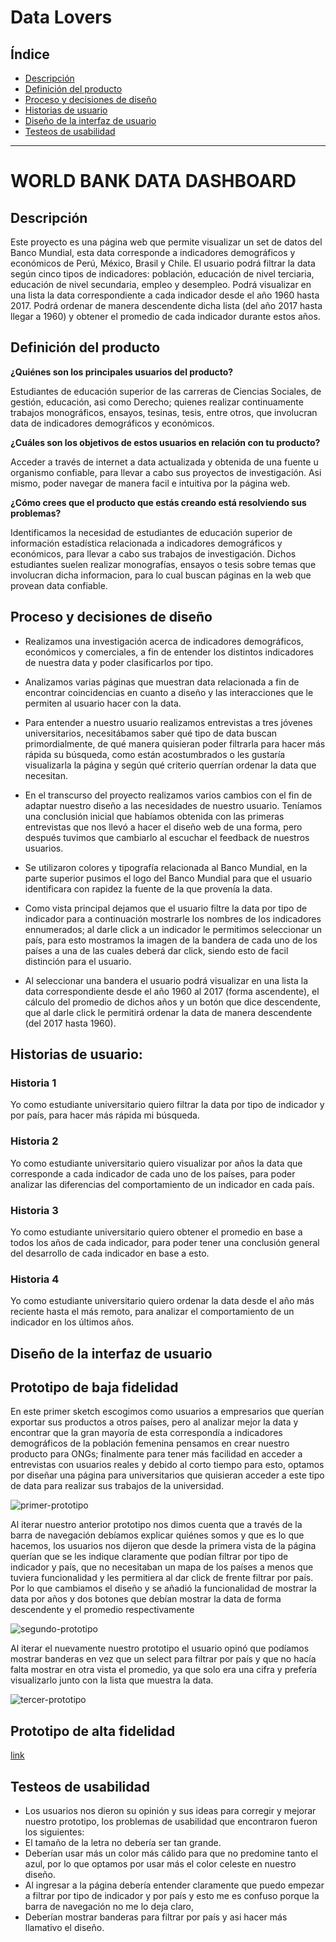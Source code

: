 # Data Lovers

## Índice

* [Descripción](#descripción)
* [Definición del producto](#definición-del-producto)
* [Proceso y decisiones de  diseño ](#proceso-y-decisiones-de-diseño)
* [Historias de usuario](#historias-de-usuario)
* [Diseño de la interfaz de usuario](#diseño-de-la-interfaz-de-usuario)
* [Testeos de usabilidad](#testeos-de-usabilidad)

***

# WORLD BANK DATA DASHBOARD

## Descripción 

Este proyecto es una página web que permite visualizar un set de datos del Banco Mundial, esta data corresponde a  indicadores demográficos y económicos de Perú, México, Brasil y Chile.
El  usuario podrá filtrar la data según cinco tipos de indicadores: población, educación de nivel terciaria, educación de nivel secundaria, empleo y desempleo. Podrá visualizar en una lista la data correspondiente a cada indicador desde el año 1960 hasta 2017. Podrá ordenar de manera descendente dicha lista (del año 2017 hasta llegar a 1960) y obtener el promedio de cada indicador durante estos años.

## Definición del producto

**¿Quiénes son los principales usuarios del producto?**

Estudiantes  de educación superior de las carreras de Ciencias Sociales, de gestión, educación, asi como Derecho; quienes realizar continuamente trabajos monográficos, ensayos, tesinas, tesis, entre otros, que involucran data de indicadores demográficos y económicos.

**¿Cuáles son los objetivos de estos usuarios en relación con tu producto?**

Acceder a través de internet a data actualizada y obtenida de una fuente u organismo confiable, para llevar a cabo sus proyectos de investigación. Asi mismo, poder navegar de manera facil e intuitiva por la página web.

**¿Cómo crees que el producto que estás creando está resolviendo sus problemas?**

Identificamos la necesidad de estudiantes de educación superior de información estadística relacionada a indicadores demográficos y económicos, para llevar a cabo sus trabajos de investigación. Dichos estudiantes suelen realizar monografías, ensayos o tesis  sobre temas que involucran dicha informacion, para lo cual buscan páginas en la web  que provean data confiable.

## Proceso y decisiones de  diseño 

+ Realizamos una investigación acerca de indicadores demográficos, económicos y comerciales, a fin de entender los distintos indicadores de nuestra data y poder clasificarlos por tipo.

+ Analizamos varias páginas que muestran data relacionada a fin de encontrar coincidencias en cuanto a diseño y las interacciones que le permiten al usuario hacer con la data.
+ Para entender a  nuestro usuario realizamos entrevistas a tres jóvenes universitarios, necesitábamos saber qué tipo de data buscan primordialmente, de qué manera quisieran poder filtrarla para hacer más rápida su búsqueda, como están acostumbrados o les gustaría visualizarla la página y según qué criterio querrían ordenar la data que necesitan.
+ En el transcurso del proyecto realizamos varios cambios con el fin de adaptar nuestro diseño a las necesidades de nuestro usuario. Teníamos una conclusión inicial que habíamos obtenida con las primeras entrevistas que nos llevó a hacer el diseño web de una forma, pero después tuvimos que cambiarlo al escuchar el feedback de nuestros usuarios. 
+ Se utilizaron colores y tipografía relacionada al Banco Mundial, en la parte superior pusimos el logo del Banco Mundial para que el usuario identificara con rapidez la fuente de la que provenía la data. 
+ Como vista principal dejamos que el usuario filtre la data por tipo de indicador para a continuación mostrarle los nombres de los indicadores ennumerados; al darle click a un indicador le permitimos seleccionar un país, para esto mostramos la imagen de la bandera de cada uno de los países a una de las  cuales deberá dar click, siendo esto de facil distinción para el usuario.
+ Al seleccionar una bandera el usuario podrá visualizar en una lista la data correspondiente desde el año 1960 al 2017 (forma ascendente), el cálculo del promedio de dichos años y un botón que dice descendente, que al darle click le permitirá ordenar la data de manera descendente (del 2017 hasta 1960).

## Historias de usuario:

### Historia 1
Yo como estudiante universitario quiero filtrar la data por tipo de indicador y por país, para hacer más rápida mi búsqueda.

### Historia 2
Yo como estudiante universitario quiero visualizar por años la data que corresponde a cada indicador de cada uno de los países, para poder analizar las diferencias del comportamiento de un indicador en cada país. 

### Historia 3
Yo como estudiante universitario quiero obtener el promedio en base a todos los años de cada indicador, para poder tener una conclusión general del desarrollo de cada indicador en base a esto.

### Historia 4
Yo como estudiante universitario quiero ordenar la data desde el año más reciente hasta el más remoto, para analizar el comportamiento de un indicador en los últimos años.

## Diseño de la interfaz de usuario

## Prototipo de baja fidelidad

En este primer sketch escogimos como usuarios a empresarios que querían exportar sus productos a otros países, pero al analizar mejor la data y encontrar que la gran mayoría de esta correspondía a indicadores  demográficos de la población femenina pensamos en crear nuestro producto para ONGs; finalmente para tener más facilidad en acceder a entrevistas con usuarios reales y debido al corto tiempo para esto, optamos por diseñar una página para universitarios que quisieran acceder a este tipo de data para realizar sus trabajos de la universidad.

![primer-prototipo](https://user-images.githubusercontent.com/45099610/50743482-6cfa3d00-11e6-11e9-8ade-a4e64017a268.PNG)

Al iterar nuestro anterior prototipo nos dimos cuenta que a través de la barra de navegación debíamos explicar quiénes somos y que es lo que hacemos, los usuarios nos dijeron que desde la primera vista de la página querían que se les indique claramente que podían filtrar por tipo de indicador y país, que no necesitaban un mapa de los países a menos que tuviera funcionalidad y les permitiera al dar click de frente filtrar por país. Por lo que cambiamos el diseño y se añadió la funcionalidad de mostrar la data por años y dos botones que debían mostrar la data de forma descendente y el promedio  respectivamente

![segundo-prototipo](https://user-images.githubusercontent.com/45099610/50743549-5ef8ec00-11e7-11e9-8b41-6b3be63c471c.PNG)

Al iterar el nuevamente nuestro prototipo el usuario opinó que podíamos mostrar banderas en vez que un select para filtrar por país y que no hacía falta mostrar en otra vista el promedio, ya que solo era una cifra y prefería visualizarlo junto con la lista que muestra la data.

![tercer-prototipo](https://user-images.githubusercontent.com/45099610/50743652-bf3c5d80-11e8-11e9-9d28-72c5e376b4c1.PNG)

## Prototipo de alta fidelidad
[link](https://www.figma.com/proto/LwHQJNkj5UvtyHK1ksKfE0AP/Untitled?node-id=72%3A3&scaling=min-zoom)
## Testeos de usabilidad
+ Los usuarios nos dieron su opinión y sus ideas para corregir y mejorar nuestro prototipo, los problemas de usabilidad que encontraron fueron los siguientes:
+ El tamaño de la letra no debería ser tan grande.
+ Deberían usar más un color más cálido para que no predomine tanto el azul, por lo que optamos por usar más el color celeste en nuestro diseño.
+ Al ingresar a la página debería entender claramente que puedo empezar a filtrar por tipo de indicador y por país y esto me es confuso porque la barra de navegación no me lo deja claro,
+ Deberían mostrar banderas para filtrar por país y asi hacer más llamativo el diseño.